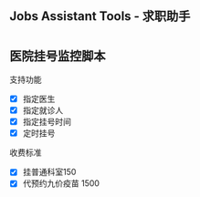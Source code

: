 ## Jobs Assistant Tools - 求职助手
#


## 医院挂号监控脚本
支持功能
- [x] 指定医生
- [x] 指定就诊人
- [x] 指定挂号时间
- [x] 定时挂号  

收费标准
- [x] 挂普通科室150 
- [x] 代预约九价疫苗 1500 